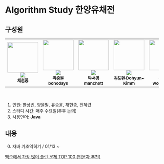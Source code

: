 # Algorithm Study 한양유채전

## 구성원

<table>
  <tr>
    <td align="center"><a href="https://github.com/hjongc"><img src="https://avatars.githubusercontent.com/u/72199470?v=4" width="100px;" alt=""/><br /><img src="http://mazassumnida.wtf/api/mini/generate_badge?boj=yssg9187" widt="100px"><br /><sub><b>채현종 </b></sub></a><br /></td>
    <td align="center"><a href="https://github.com/bohodays"><img src="https://avatars.githubusercontent.com/u/109454527?v=4?s=100" width="100px;" alt=""/><br /><img src="http://mazassumnida.wtf/api/mini/generate_badge?boj=pjw2369" widt="100px"><br /><sub><b>박중원 bohodays</b></sub></a><br /></td>
    <td align="center"><a href="https://github.com/manchott"><img src="https://avatars.githubusercontent.com/u/63185396?v=4?s=100" width="100px;" alt=""/><br /><img src="http://mazassumnida.wtf/api/mini/generate_badge?boj=manchott" widt="100px"><br /><sub><b>박서영 manchott</b></sub></a><br /></td>      
    <td align="center"><a href="https://github.com/Dohyun-Kimm"><img src="https://avatars.githubusercontent.com/u/109256734?v=4?s=100" width="100px;" alt=""/><br /><img src="http://mazassumnida.wtf/api/mini/generate_badge?boj=leo9876" widt="100px"><br /><sub><b>김도현 Dohyun-Kimm</b></sub></a><br /></td>      
    <td align="center"><a href="https://github.com/wonjw3638"><img src="https://avatars.githubusercontent.com/u/109324634?v=4?s=100" width="100px;" alt=""/><br /><img src="http://mazassumnida.wtf/api/mini/generate_badge?boj=won_k" widt="100px"><br /><sub><b>김지원 wonjw3638</b></sub></a><br /></td>     
  </tr>
</table><br/>

1. 인원: 한상빈, 양을필, 유승윤, 채현종, 전혜련
2. 스터디 시간: 매주 수요일(추후 논의)
3. 사용언어: __Java__

## 내용

0. 자바 기초익히기 / 01/13 ~ 

  [백준에서 가장 많이 풀린 문제 TOP 100 (입문자 추천)](https://www.acmicpc.net/workbook/view/2435)
